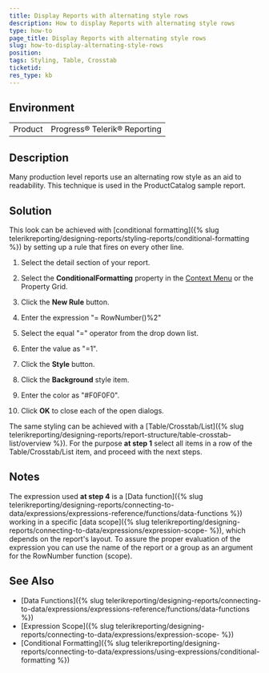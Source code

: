 ```yaml
---
title: Display Reports with alternating style rows
description: How to display Reports with alternating style rows
type: how-to
page_title: Display Reports with alternating style rows
slug: how-to-display-alternating-style-rows
position: 
tags: Styling, Table, Crosstab
ticketid: 
res_type: kb
---
```


## Environment
<table>
	<tr>
		<td>Product</td>
		<td>Progress® Telerik® Reporting </td>
	</tr>
</table>


## Description
Many production level reports use an alternating row style as an aid to readability. This technique is used in the ProductCatalog sample report.

## Solution
This look can be achieved with [conditional formatting]({% slug telerikreporting/designing-reports/styling-reports/conditional-formatting %}) by setting up a rule that fires on every other line.

1. Select the detail section of your report.

2. Select the **ConditionalFormatting** property in the [Context Menu](../ui-context-menu) or the Property Grid.

3. Click the **New Rule** button.

4. Enter the expression "= RowNumber()%2"

5. Select the equal "=" operator from the drop down list.

6. Enter the value as "=1".

7. Click the **Style** button.

8. Click the **Background** style item.

9. Enter the color as "#F0F0F0".

10. Click **OK** to close each of the open dialogs.

The same styling can be achieved with a [Table/Crosstab/List]({% slug telerikreporting/designing-reports/report-structure/table-crosstab-list/overview %}). For the purpose **at step 1** select all items in a row of the Table/Crosstab/List item, and proceed with the next steps.

## Notes
The expression used **at step 4** is a [Data function]({% slug telerikreporting/designing-reports/connecting-to-data/expressions/expressions-reference/functions/data-functions %}) working in a specific [data scope]({% slug telerikreporting/designing-reports/connecting-to-data/expressions/expression-scope- %}), which depends on the report's layout. To assure the proper evaluation of the expression you can use the name of the report or a group as an argument for the RowNumber function (scope).

## See Also
- [Data Functions]({% slug telerikreporting/designing-reports/connecting-to-data/expressions/expressions-reference/functions/data-functions %})
- [Expression Scope]({% slug telerikreporting/designing-reports/connecting-to-data/expressions/expression-scope- %})
- [Conditional Formatting]({% slug telerikreporting/designing-reports/connecting-to-data/expressions/using-expressions/conditional-formatting %})
